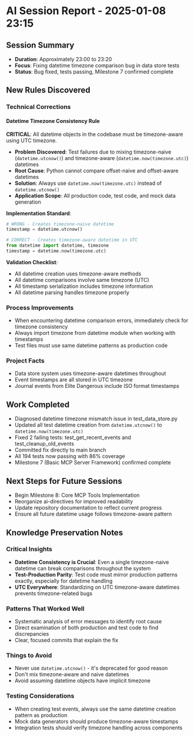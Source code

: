 # AI Session Report - 2025-01-08 23:15

## Session Summary
- **Duration**: Approximately 23:00 to 23:20
- **Focus**: Fixing datetime timezone comparison bug in data store tests
- **Status**: Bug fixed, tests passing, Milestone 7 confirmed complete

## New Rules Discovered

### Technical Corrections

#### Datetime Timezone Consistency Rule
**CRITICAL**: All datetime objects in the codebase must be timezone-aware using UTC timezone.

- **Problem Discovered**: Test failures due to mixing timezone-naive (`datetime.utcnow()`) and timezone-aware (`datetime.now(timezone.utc)`) datetimes
- **Root Cause**: Python cannot compare offset-naive and offset-aware datetimes
- **Solution**: Always use `datetime.now(timezone.utc)` instead of `datetime.utcnow()`
- **Application Scope**: All production code, test code, and mock data generation

**Implementation Standard**:
```python
# WRONG - Creates timezone-naive datetime
timestamp = datetime.utcnow()

# CORRECT - Creates timezone-aware datetime in UTC
from datetime import datetime, timezone
timestamp = datetime.now(timezone.utc)
```

**Validation Checklist**:
- All datetime creation uses timezone-aware methods
- All datetime comparisons involve same timezone (UTC)
- All timestamp serialization includes timezone information
- All datetime parsing handles timezone properly

### Process Improvements
- When encountering datetime comparison errors, immediately check for timezone consistency
- Always import timezone from datetime module when working with timestamps
- Test files must use same datetime patterns as production code

### Project Facts
- Data store system uses timezone-aware datetimes throughout
- Event timestamps are all stored in UTC timezone
- Journal events from Elite Dangerous include ISO format timestamps

## Work Completed
- Diagnosed datetime timezone mismatch issue in test_data_store.py
- Updated all test datetime creation from `datetime.utcnow()` to `datetime.now(timezone.utc)`
- Fixed 2 failing tests: test_get_recent_events and test_cleanup_old_events
- Committed fix directly to main branch
- All 194 tests now passing with 86% coverage
- Milestone 7 (Basic MCP Server Framework) confirmed complete

## Next Steps for Future Sessions
- Begin Milestone 8: Core MCP Tools Implementation
- Reorganize ai-directives for improved readability
- Update repository documentation to reflect current progress
- Ensure all future datetime usage follows timezone-aware pattern

## Knowledge Preservation Notes

### Critical Insights
- **Datetime Consistency is Crucial**: Even a single timezone-naive datetime can break comparisons throughout the system
- **Test-Production Parity**: Test code must mirror production patterns exactly, especially for datetime handling
- **UTC Everywhere**: Standardizing on UTC timezone-aware datetimes prevents timezone-related bugs

### Patterns That Worked Well
- Systematic analysis of error messages to identify root cause
- Direct examination of both production and test code to find discrepancies
- Clear, focused commits that explain the fix

### Things to Avoid
- Never use `datetime.utcnow()` - it's deprecated for good reason
- Don't mix timezone-aware and naive datetimes
- Avoid assuming datetime objects have implicit timezone

### Testing Considerations
- When creating test events, always use the same datetime creation pattern as production
- Mock data generators should produce timezone-aware timestamps
- Integration tests should verify timezone handling across components
